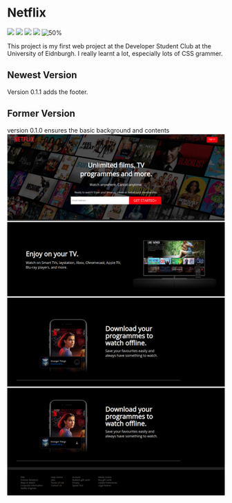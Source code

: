 # Netflix
![](https://img.shields.io/badge/language-css-red.svg)
![](https://img.shields.io/badge/language-html-blue.svg)
![](https://img.shields.io/badge/license-MIT-000000.svg)
![](https://img.shields.io/badge/github-v0.1.1-519dd9.svg)
![50%](https://progress-bar.dev/50)

This project is my first web project at the Developer Student Club at the University of Eidnburgh. I really learnt a lot, especially lots of CSS grammer.

## Newest Version
Version 0.1.1 adds the footer.



## Former Version
version 0.1.0 ensures the basic background and contents
![Bgd and icon](https://github.com/JIAQING-XIE/Netflix/blob/main/imgs/netflix_clone1.png)
![Bgd and icon](https://github.com/JIAQING-XIE/Netflix/blob/main/imgs/netflix_clone2.png)
![Bgd and icon](https://github.com/JIAQING-XIE/Netflix/blob/main/imgs/netflix_clone3.png)
![Bgd and icon](https://github.com/JIAQING-XIE/Netflix/blob/main/imgs/netflix_clone4.png)
